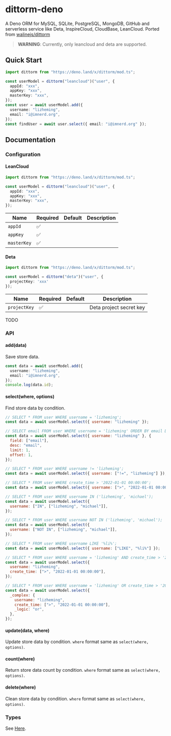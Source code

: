 # dittorm-deno

A Deno ORM for MySQL, SQLite, PostgreSQL, MongoDB, GitHub and serverless
service like Deta, InspireCloud, CloudBase, LeanCloud. Ported from [walinejs/dittorm](https://github.com/walinejs/dittorm)

> **WARNING**: Currently, only leancloud and deta are supported.

## Quick Start

```ts
import dittorm from "https://deno.land/x/dittorm/mod.ts";

const userModel = dittorm("leancloud")("user", {
  appId: "xxx",
  appKey: "xxx",
  masterKey: "xxx",
});
const user = await userModel.add({
  username: "lizheming",
  email: "i@imnerd.org",
});
const findUser = await user.select({ email: "i@imnerd.org" });
```

## Documentation

### Configuration

#### LeanCloud

```ts
import dittorm from "https://deno.land/x/dittorm/mod.ts";

const userModel = dittorm("leancloud")("user", {
  appId: "xxx",
  appKey: "xxx",
  masterKey: "xxx",
});
```

| Name        | Required | Default | Description |
| ----------- | -------- | ------- | ----------- |
| `appId`     | ✅        |         |             |
| `appKey`    | ✅        |         |             |
| `masterKey` | ✅        |         |             |


#### Deta

```ts
import dittorm from "https://deno.land/x/dittorm/mod.ts";

const userModel = dittorm("deta")("user", {
  projectKey: 'xxx'
});
```


| Name    | Required | Default | Description             |
| ------- | -------- | ------- | ----------------------- |
| `projectKey` | ✅        |         | Deta project secret key |


TODO

### API

#### add(data)

Save store data.

```ts
const data = await userModel.add({
  username: "lizheming",
  email: "i@imnerd.org",
});
console.log(data.id);
```

#### select(where, options)

Find store data by condition.

```js
// SELECT * FROM user WHERE username = 'lizheming';
const data = await userModel.select({ username: "lizheming" });

// SELECT email FROM user WHERE username = 'lizheming' ORDER BY email DESC LIMIT 1 OFFSET 1;
const data = await userModel.select({ username: "lizheming" }, {
  field: ["email"],
  desc: "email",
  limit: 1,
  offset: 1,
});

// SELECT * FROM user WHERE username != 'lizheming';
const data = await userModel.select({ username: ["!=", "lizheming"] });

// SELECT * FROM user WHERE create_time > '2022-01-01 00:00:00';
const data = await userModel.select({ username: [">", "2022-01-01 00:00:00"] });

// SELECT * FROM user WHERE username IN ('lizheming', 'michael');
const data = await userModel.select({
  username: ["IN", ["lizheming", "michael"]],
});

// SELECT * FROM user WHERE username NOT IN ('lizheming', 'michael');
const data = await userModel.select({
  username: ["NOT IN", ["lizheming", "michael"]],
});

// SELECT * FROM user WHERE username LIKE '%li%';
const data = await userModel.select({ username: ["LIKE", "%li%"] });

// SELECT * FROM user WHERE username = 'lizheming' AND create_time > '2022-01-01 00:00:00';
const data = await userModel.select({
  username: "lizheming",
  create_time: [">", "2022-01-01 00:00:00"],
});

// SELECT * FROM user WHERE username = 'lizheming' OR create_time > '2022-01-01 00:00:00';
const data = await userModel.select({
  _complex: {
    username: "lizheming",
    create_time: [">", "2022-01-01 00:00:00"],
    _logic: "or",
  },
});
```

#### update(data, where)

Update store data by condition. `where` format same as `select(where, options)`.

#### count(where)

Return store data count by condition. `where` format same as
`select(where, options)`.

#### delete(where)

Clean store data by condition. `where` format same as `select(where, options)`.

### Types

See [Here](./src/types.ts).
